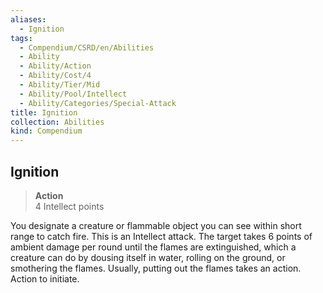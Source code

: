 ```yaml
---
aliases:
  - Ignition
tags:
  - Compendium/CSRD/en/Abilities
  - Ability
  - Ability/Action
  - Ability/Cost/4
  - Ability/Tier/Mid
  - Ability/Pool/Intellect
  - Ability/Categories/Special-Attack
title: Ignition
collection: Abilities
kind: Compendium
---
```

## Ignition  
>**Action**  
>4 Intellect points
  
You designate a creature or flammable object you can see within short range to catch fire. This is an Intellect attack. The target takes 6 points of ambient damage per round until the flames are extinguished, which a creature can do by dousing itself in water, rolling on the ground, or smothering the flames. Usually, putting out the flames takes an action. Action to initiate.